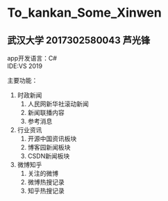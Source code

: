 # To_kankan_Some_Xinwen  
## 武汉大学 2017302580043 芦光锋  

app开发语言：C#  
IDE:VS 2019  

主要功能：  
1. 时政新闻  
	1. 人民网新华社滚动新闻
	2. 新闻联播内容
	3. 参考消息
2. 行业资讯  
	1. 开源中国资讯板块
	2. 博客园新闻板块
	3. CSDN新闻板块
3. 微博知乎  
	1. 关注的微博
	2. 微博热搜记录
	3. 知乎热搜记录
